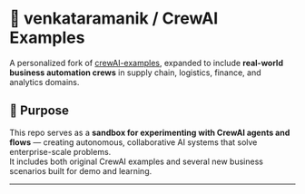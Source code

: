 # 🧠 venkataramanik / CrewAI Examples

A personalized fork of [crewAI-examples](https://github.com/crewAIInc/crewAI-examples), expanded to include **real-world business automation crews** in supply chain, logistics, finance, and analytics domains.

## 🎯 Purpose
This repo serves as a **sandbox for experimenting with CrewAI agents and flows** — creating autonomous, collaborative AI systems that solve enterprise-scale problems.  
It includes both original CrewAI examples and several new business scenarios built for demo and learning.

---

